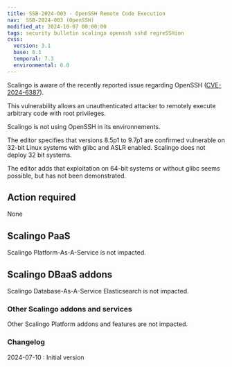 ```yaml
---
title: SSB-2024-003 - OpenSSH Remote Code Execution
nav:  SSB-2024-003 (OpenSSH)
modified_at: 2024-10-07 00:00:00
tags: security bulletin scalingo openssh sshd regreSSHion
cvss:
  version: 3.1
  base: 8.1
  temporal: 7.3
  environmental: 0.0
---
```


Scalingo is aware of the recently reported issue regarding OpenSSH
([CVE-2024-6387](https://www.cert.ssi.gouv.fr/alerte/CERTFR-2024-ALE-009/)).

This vulnerability allows an unauthenticated attacker to remotely execute arbitrary code with root privileges.

Scalingo is not using OpenSSH in its environnements.

The editor specifies that versions 8.5p1 to 9.7p1 are confirmed vulnerable on 32-bit Linux systems with glibc and ASLR enabled. Scalingo does not deploy 32 bit systems.

The editor adds that exploitation on 64-bit systems or without glibc seems possible, but has not been demonstrated.



## Action required

None

## Scalingo PaaS

Scalingo Platform-As-A-Service is not impacted.

## Scalingo DBaaS addons

Scalingo Database-As-A-Service Elasticsearch is not impacted.

### Other Scalingo addons and services

Other Scalingo Platform addons and features are not impacted.

### Changelog

2024-07-10 : Initial version
